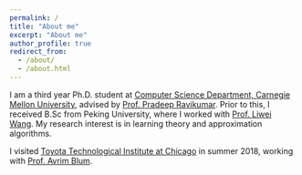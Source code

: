 ```yaml
---
permalink: /
title: "About me"
excerpt: "About me"
author_profile: true
redirect_from: 
  - /about/
  - /about.html
---
```


I am a third year Ph.D. student at [Computer Science Department, Carnegie Mellon University](https://www.csd.cs.cmu.edu/), advised by [Prof. Pradeep Ravikumar](https://www.cs.cmu.edu/~pradeepr/). Prior to this, I received B.Sc from Peking University, where I worked with [Prof. Liwei Wang](http://www.cis.pku.edu.cn/faculty/vision/wangliwei/index.htm). My research interest is in learning theory and approximation algorithms.

I visited [Toyota Technological Institute at Chicago](http://www.ttic.edu/) in summer 2018, working with [Prof. Avrim Blum](http://ttic.uchicago.edu/~avrim/).
